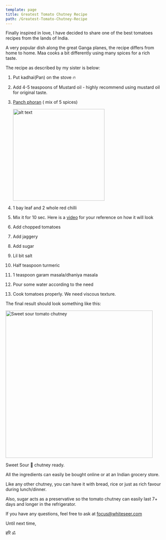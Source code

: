 ```yaml
---
template: page
title: Greatest Tomato Chutney Recipe
path: /Greatest-Tomato-Chutney-Recipe
---
```


Finally inspired in love, I have decided to share one of the best tomatoes recipes from the lands of India. 

A very popular dish along the great Ganga planes, the recipe differs from home to home. Maa cooks a bit differently using many spices for a rich taste.



The recipe as described by my sister is below:



1. Put kadhai(Pan) on the stove 🔥

2. Add 4-5 teaspoons of Mustard oil - highly recommend using mustard oil for original taste.

3. [Panch phoran](https://www.daringgourmet.com/panch-phora-indian-five-spice-blend/) ( mix of 5 spices) 
   
   <img title="" src="https://i.imgur.com/Oc44g8Z.jpg" alt="alt text" width="297" data-align="left">

4. 1 bay leaf and 2 whole red chilli

5. Mix it for 10 sec. Here is a [video](https://imgur.com/CvtduUN) for your reference on how it will look 

6. Add chopped tomatoes 

7. Add jaggery 

8. Add sugar 

9. Lil bit salt 

10. Half teaspoon turmeric 

11. 1 teaspoon garam masala/dhaniya masala 

12. Pour some water according to the need 

13. Cook tomatoes properly. We need viscous texture.



The final result should look something like this:



<img title="" src="https://i.imgur.com/aAUoMgg.jpg" alt="Sweet sour tomato chutney" width="477" data-align="center">



Sweet Sour 🍅 chutney ready.



All the ingredients can easily be bought online or at an Indian grocery store. 



Like any other chutney, you can have it with bread, rice or just as rich favour during lunch/dinner. 



Also, sugar acts as a preservative so the tomato chutney can easily last 7+ days and longer in the refrigerator. 



If you have any questions, feel free to ask at focus@whiteseer.com



Until next time, 

हरि ॐ


